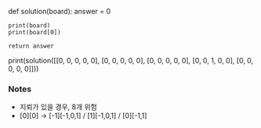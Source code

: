 
def solution(board):
    answer = 0

    print(board)
    print(board[0])

    return answer

print(solution([[0, 0, 0, 0, 0], [0, 0, 0, 0, 0], [0, 0, 0, 0, 0], [0, 0, 1, 0, 0], [0, 0, 0, 0, 0]]))


### Notes
- 지뢰가 있을 경우, 8개 위험
- [0][0] -> [-1][-1,0,1] / [1][-1,0,1] / [0][-1,1]